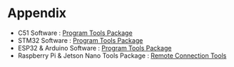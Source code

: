 # Appendix

* C51 Software : [Program Tools Package](https://drive.google.com/drive/folders/1FWhGgaDfQD0lUYr1lN6-aqiDwN9BhtTU?usp=sharing)
* STM32 Software : [Program Tools Package](https://drive.google.com/drive/folders/1nTD--SIMRvrdMM7UnbRCQ5UDNs8oLcd-?usp=sharing)
* ESP32 & Arduino Software : [Program Tools Package](https://drive.google.com/drive/folders/13Qq8QMXmYAJPzsj8cbPCykQxR156YcQo?usp=sharing)
* Raspberry Pi & Jetson Nano Tools Package : [Remote Connection Tools](https://drive.google.com/drive/folders/1yo3jLMni6TSbxXYnOoJOtAzuNCPJtCHF?usp=sharing)